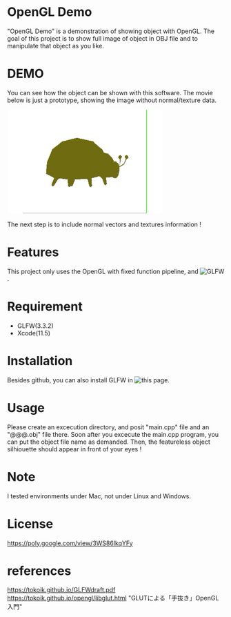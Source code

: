 # OpenGL Demo

"OpenGL Demo" is a demonstration of showing object with OpenGL.
The goal of this project is to show full image of object in OBJ file and to manipulate that object as you like.

# DEMO

You can see how the object can be shown with this software.
The movie below is just a prototype, showing the image without normal/texture data.

![demo](https://github.com/goto-c/OpenGL/blob/master/ShowObj/bug.gif) 

The next step is to include normal vectors and textures information !

# Features

This project only uses the OpenGL with fixed function pipeline, and ![GLFW](https://github.com/glfw/glfw).

# Requirement

* GLFW(3.3.2)
* Xcode(11.5)

# Installation

Besides github, you can also install GLFW in ![this page](https://www.glfw.org).

# Usage

Please create an excecution directory, and posit "main.cpp" file and an "@@@.obj" file there.
Soon after you excecute the main.cpp program, you can put the object file name as demanded.
Then, the featureless object silhiouette should appear in front of your eyes !

# Note

I tested environments under Mac, not under Linux and Windows.

# License

https://poly.google.com/view/3WS86lkqYFy

  
  
# references

https://tokoik.github.io/GLFWdraft.pdf  
https://tokoik.github.io/opengl/libglut.html "GLUTによる「手抜き」OpenGL入門"  
